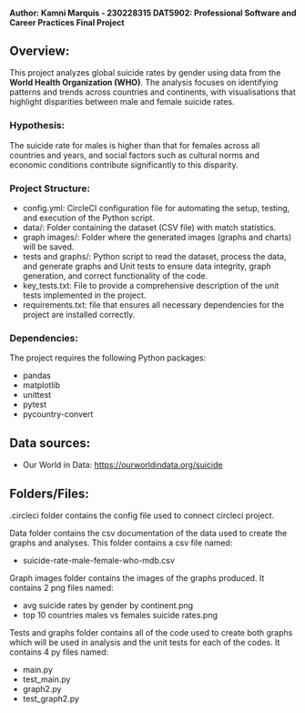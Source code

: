 #### Author: Kamni Marquis - 230228315  DAT5902: Professional Software and Career Practices Final Project

## Overview:
This project analyzes global suicide rates by gender using data from the **World Health Organization (WHO)**. The analysis focuses on identifying patterns and trends across countries and continents, with visualisations that highlight disparities between male and female suicide rates.

### Hypothesis:
The suicide rate for males is higher than that for females across all countries and years, and social factors such as cultural norms and economic conditions contribute significantly to this disparity. 

### Project Structure:
- config.yml: CircleCI configuration file for automating the setup, testing, and execution of the Python script.
- data/: Folder containing the dataset (CSV file) with match statistics.
- graph images/: Folder where the generated images (graphs and charts) will be saved.
- tests and graphs/: Python script to read the dataset, process the data, and generate graphs and Unit tests to ensure data integrity, graph generation, and correct functionality of the code.
- key_tests.txt: File to provide a comprehensive description of the unit tests implemented in the project.
- requirements.txt: file that ensures all necessary dependencies for the project are installed correctly.

### Dependencies:
The project requires the following Python packages:
- pandas
- matplotlib
- unittest
- pytest
- pycountry-convert

## Data sources:
- Our World in Data: https://ourworldindata.org/suicide

## Folders/Files:
.circleci folder contains the config file used to connect circleci project.

Data folder contains the csv documentation of the data used to create the graphs and analyses. This folder contains a csv file named:
- suicide-rate-male-female-who-mdb.csv

Graph images folder contains the images of the graphs produced. It contains 2 png files named:
- avg suicide rates by gender by continent.png
- top 10 countries males vs females suicide rates.png

Tests and graphs folder contains all of the code used to create both graphs which will be used in analysis and the unit tests for each of the codes. It contains 4 py files named: 
- main.py
- test_main.py
- graph2.py
- test_graph2.py

